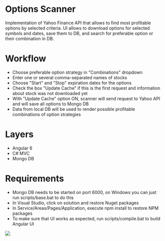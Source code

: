 # Options Scanner

Implementation of Yahoo Finance API that allows to find most profitable options by selected criteria.
UI allows to download options for selected symbols and dates, save them to DB, and search for preferable option or their combination in DB.

# Workflow

- Choose preferable option strategy in "Combinations" dropdown 
- Enter one or several comma-separated names of stocks 
- Choose "Start" and "Stop" expiration dates for the options 
- Check the box "Update Cache" if this is the first request and information about stock was not downloaded yet
- With "Update Cache" option ON, scanner will send request to Yahoo API and will save all options to Mongo DB 
- Data from local DB will be used to render possible profitable combinations of option strategies 

# Layers

- Angular 6 
- C# MVC 
- Mongo DB

# Requirements

- Mongo DB needs to be started on port 6000, on Windows you can just run scripts/base.bat to do this
- In Visual Studio, click on solution and restore Nuget packages 
- In Service/Areas/Pages/Application, execute npm install to restore NPM packages
- To make sure that UI works as expected, run scripts/compile.bat to build Angular UI 

![](options-scanner/Preview.png)
